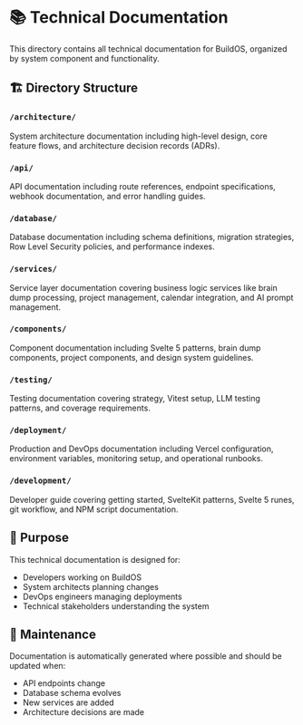 # 📚 Technical Documentation

This directory contains all technical documentation for BuildOS, organized by system component and functionality.

## 🏗️ Directory Structure

### `/architecture/`

System architecture documentation including high-level design, core feature flows, and architecture decision records (ADRs).

### `/api/`

API documentation including route references, endpoint specifications, webhook documentation, and error handling guides.

### `/database/`

Database documentation including schema definitions, migration strategies, Row Level Security policies, and performance indexes.

### `/services/`

Service layer documentation covering business logic services like brain dump processing, project management, calendar integration, and AI prompt management.

### `/components/`

Component documentation including Svelte 5 patterns, brain dump components, project components, and design system guidelines.

### `/testing/`

Testing documentation covering strategy, Vitest setup, LLM testing patterns, and coverage requirements.

### `/deployment/`

Production and DevOps documentation including Vercel configuration, environment variables, monitoring setup, and operational runbooks.

### `/development/`

Developer guide covering getting started, SvelteKit patterns, Svelte 5 runes, git workflow, and NPM script documentation.

## 🎯 Purpose

This technical documentation is designed for:

- Developers working on BuildOS
- System architects planning changes
- DevOps engineers managing deployments
- Technical stakeholders understanding the system

## 📝 Maintenance

Documentation is automatically generated where possible and should be updated when:

- API endpoints change
- Database schema evolves
- New services are added
- Architecture decisions are made
